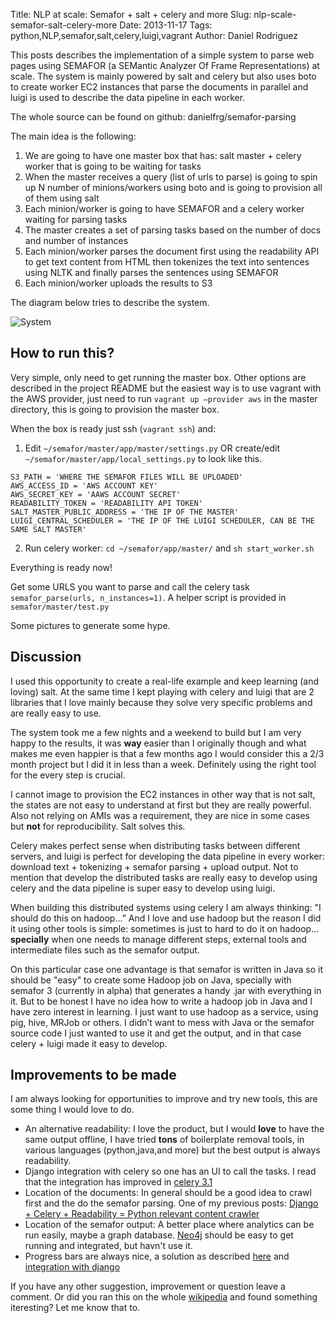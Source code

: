 Title: NLP at scale: Semafor + salt + celery and more
Slug: nlp-scale-semafor-salt-celery-more
Date: 2013-11-17
Tags: python,NLP,semafor,salt,celery,luigi,vagrant
Author: Daniel Rodriguez

This posts describes the implementation of a simple system to parse web pages using SEMAFOR (a SEMantic Analyzer Of Frame Representations) at scale. The system is mainly powered by salt and celery but also uses boto to create worker EC2 instances that parse the documents in parallel and luigi is used to describe the data pipeline in each worker.

The whole source can be found on github: danielfrg/semafor-parsing

The main idea is the following:

1. We are going to have one master box that has: salt master + celery worker that is going to be waiting for tasks
2. When the master receives a query (list of urls to parse) is going to spin up N number of minions/workers using boto and is going to provision all of them using salt
3. Each minion/worker is going to have SEMAFOR and a celery worker waiting for parsing tasks
4. The master creates a set of parsing tasks based on the number of docs and number of instances
5. Each minion/worker parses the document first using the readability API to get text content from HTML then tokenizes the text into sentences using NLTK and finally parses the sentences using SEMAFOR
6. Each minion/worker uploads the results to S3

The diagram below tries to describe the system.

![System](/images/blog/2013/11/semafor-dist/diagram.png "System description")

## How to run this?

Very simple, only need to get running the master box. Other options are described in the project README but the easiest way is to use vagrant with the AWS provider, just need to run `vagrant up —provider aws` in the master directory, this is going to provision the master box.

When the box is ready just ssh (`vagrant ssh`) and:

1. Edit `~/semafor/master/app/master/settings.py` OR create/edit `~/semafor/master/app/local_settings.py` to look like this.
```
S3_PATH = 'WHERE THE SEMAFOR FILES WILL BE UPLOADED'
AWS_ACCESS_ID = 'AWS ACCOUNT KEY'
AWS_SECRET_KEY = 'AAWS ACCOUNT SECRET'
READABILITY_TOKEN = 'READABILITY API TOKEN'
SALT_MASTER_PUBLIC_ADDRESS = 'THE IP OF THE MASTER'
LUIGI_CENTRAL_SCHEDULER = 'THE IP OF THE LUIGI SCHEDULER, CAN BE THE SAME SALT MASTER'
```
2. Run celery worker: `cd ~/semafor/app/master/` and `sh start_worker.sh`

Everything is ready now!

Get some URLS you want to parse and call the celery task `semafor_parse(urls, n_instances=1)`. A helper script is provided in `semafor/master/test.py`

Some pictures to generate some hype.

## Discussion

I used this opportunity to create a real-life example and keep learning (and loving) salt. At the same time I kept playing with celery and luigi that are 2 libraries that I love mainly because they solve very specific problems and are really easy to use.

The system took me a few nights and a weekend to build but I am very happy to the results, it was **way** easier than I originally though and what makes me even happier is that a few months ago I would consider this a 2/3 month project but I did it in less than a week. Definitely using the right tool for the every step is crucial.

I cannot image to provision the EC2 instances in other way that is not salt, the states are not easy to understand at first but they are really powerful. Also not relying on AMIs was a requirement, they are nice in some cases but **not** for reproducibility. Salt solves this.

Celery makes perfect sense when distributing tasks between different servers, and luigi is perfect for developing the data pipeline in every worker: download text + tokenizing + semafor parsing + upload output. Not to mention that develop the distributed tasks are really easy to develop using celery and the data pipeline is super easy to develop using luigi.

When building this distributed systems using celery I am always thinking: "I should do this on hadoop...” And I love and use hadoop but the reason I did it using other tools is simple: sometimes is just to hard to do it on hadoop... **specially** when one needs to manage different steps, external tools and intermediate files such as the semafor output.

On this particular case one advantage is that semafor is written in Java so it should be "easy" to create some Hadoop job on Java, specially with semafor 3 (currently in alpha) that generates a handy .jar with everything in it. But to be honest I have no idea how to write a hadoop job in Java and I have zero interest in learning. I just want to use hadoop as a service, using pig, hive, MRJob or others. I didn’t want to mess with Java or the semafor source code I just wanted to use it and get the output, and in that case celery + luigi made it easy to develop.

## Improvements to be made

I am always looking for opportunities to improve and try new tools, this are some thing I would love to do.

- An alternative readability: I love the product, but I would **love** to have the same output offline, I have tried **tons** of boilerplate removal tools, in various languages (python,java,and more) but the best output is always readability.
- Django integration with celery so one has an UI to call the tasks. I read that the integration has improved in [celery 3.1](http://docs.celeryproject.org/en/latest/whatsnew-3.1.html#django-supported-out-of-the-box )
- Location of the documents: In general should be a good idea to crawl first and the do the semafor parsing. One of my previous posts: [Django + Celery + Readability = Python relevant content crawler](http://danielfrg.github.io/blog/2013/09/11/django-celery-readability-crawler/)
- Location of the semafor output: A better place where analytics can be run easily, maybe a graph database. [Neo4j](http://www.neo4j.org/) should be easy to get running and integrated, but havn't use it.
- Progress bars are always nice, a solution as described [here](http://docs.celeryproject.org/en/latest/userguide/tasks.html#custom-task-classes) and [integration with django](https://djangosnippets.org/snippets/2898/)

If you have any other suggestion, improvement or question leave a comment.
Or did you ran this on the whole [wikipedia](http://www.lsi.upc.edu/~nlp/wikicorpus/) and found something iteresting? Let me know that to.
